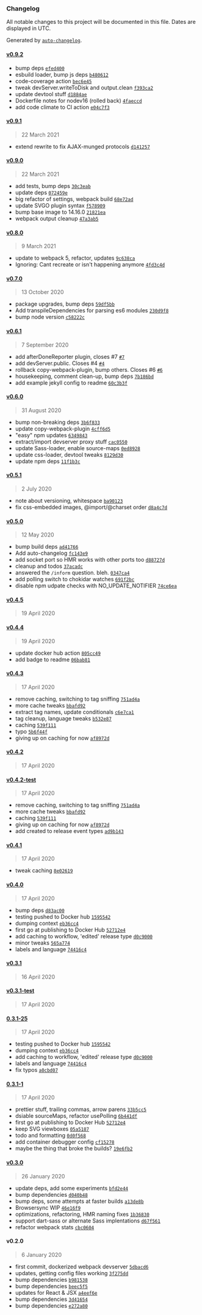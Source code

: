 ### Changelog

All notable changes to this project will be documented in this file. Dates are displayed in UTC.

Generated by [`auto-changelog`](https://github.com/CookPete/auto-changelog).

#### [v0.9.2](https://github.com/ideasonpurpose/docker-build/compare/v0.9.1...v0.9.2)

- bump deps [`efed400`](https://github.com/ideasonpurpose/docker-build/commit/efed400f3db534ee56325e9133c7b24807ea5601)
- esbuild loader, bump js deps [`b480612`](https://github.com/ideasonpurpose/docker-build/commit/b4806123441f38d4a4f4d477433d8a8d47c3ed96)
- code-coverage action [`bec6e45`](https://github.com/ideasonpurpose/docker-build/commit/bec6e45a7ee48c3d752383ef2af17cf7df8fbfb4)
- tweak devServer.writeToDisk and output.clean [`f393ca2`](https://github.com/ideasonpurpose/docker-build/commit/f393ca202c25f5d2124c674a831656950d2ba6df)
- update devtool stuff [`d1884ae`](https://github.com/ideasonpurpose/docker-build/commit/d1884ae6a2172047ece3a71d32124add5661c913)
- Dockerfile notes for nodev16 (rolled back) [`4faeccd`](https://github.com/ideasonpurpose/docker-build/commit/4faeccd572a59cf36c222531c31b28c16c5760c7)
- add code climate to CI action [`e04c7f3`](https://github.com/ideasonpurpose/docker-build/commit/e04c7f308d38d5f05454cb854e489464d23a5aab)

#### [v0.9.1](https://github.com/ideasonpurpose/docker-build/compare/v0.9.0...v0.9.1)

> 22 March 2021

- extend rewrite to fix AJAX-munged protocols [`d141257`](https://github.com/ideasonpurpose/docker-build/commit/d1412571efa8c138d9f6925f042cadadf78c5200)

#### [v0.9.0](https://github.com/ideasonpurpose/docker-build/compare/v0.8.0...v0.9.0)

> 22 March 2021

- add tests, bump deps [`30c3eab`](https://github.com/ideasonpurpose/docker-build/commit/30c3eabfcf4c3c72aa894846455d3d9825b3b997)
- update deps [`072459e`](https://github.com/ideasonpurpose/docker-build/commit/072459e76231193b666432c5cbf1f57e80f75ff1)
- big refactor of settings, webpack build [`68e72ad`](https://github.com/ideasonpurpose/docker-build/commit/68e72ad9fdd6bdd462488ea867367ef723711755)
- update SVGO plugin syntax [`f578909`](https://github.com/ideasonpurpose/docker-build/commit/f5789098c5a4f7312409d7b80b4af02500b2f5ba)
- bump base image to 14.16.0 [`21821ea`](https://github.com/ideasonpurpose/docker-build/commit/21821ea7a2166e4343a20a091998e5ad323c2873)
- webpack output cleanup [`47a3ab5`](https://github.com/ideasonpurpose/docker-build/commit/47a3ab558c33f7acc3f4f6b81f374b15aef1eb37)

#### [v0.8.0](https://github.com/ideasonpurpose/docker-build/compare/v0.7.0...v0.8.0)

> 9 March 2021

- update to webpack 5, refactor, updates [`9c638ca`](https://github.com/ideasonpurpose/docker-build/commit/9c638caf096d295059bb011dd0c8fedbda95186b)
- Ignoring: Cant recreate or isn't happening anymore [`4fd3c4d`](https://github.com/ideasonpurpose/docker-build/commit/4fd3c4dde02c20069e1322b2f392f5a9501336a6)

#### [v0.7.0](https://github.com/ideasonpurpose/docker-build/compare/v0.6.1...v0.7.0)

> 13 October 2020

- package upgrades, bump deps [`59df5bb`](https://github.com/ideasonpurpose/docker-build/commit/59df5bbfe10fec8dec333e7962276d75aeb6552d)
- Add transpileDependencies for parsing es6 modules [`230d9f8`](https://github.com/ideasonpurpose/docker-build/commit/230d9f89324edc2623469a7ae9ab0ea97afdb84f)
- bump node version [`c58222c`](https://github.com/ideasonpurpose/docker-build/commit/c58222c972b2b481dbeef45d522a23d8deb6242c)

#### [v0.6.1](https://github.com/ideasonpurpose/docker-build/compare/v0.6.0...v0.6.1)

> 7 September 2020

- add afterDoneReporter plugin, closes #7 [`#7`](https://github.com/ideasonpurpose/docker-build/issues/7)
- add devServer.public. Closes #4 [`#4`](https://github.com/ideasonpurpose/docker-build/issues/4)
- rollback copy-webpack-plugin, bump others. Closes #6 [`#6`](https://github.com/ideasonpurpose/docker-build/issues/6)
- housekeeping, comment clean-up, bump deps [`7b186bd`](https://github.com/ideasonpurpose/docker-build/commit/7b186bd755c8f43771514c59a7d3662bafdbd7dc)
- add example jekyll config to readme [`60c3b3f`](https://github.com/ideasonpurpose/docker-build/commit/60c3b3f4f91283e4a96ac62d16eddb68aea0c37a)

#### [v0.6.0](https://github.com/ideasonpurpose/docker-build/compare/v0.5.1...v0.6.0)

> 31 August 2020

- bump non-breaking deps [`3b6f833`](https://github.com/ideasonpurpose/docker-build/commit/3b6f833f09697a339bb2b41b6edadecf38a1e5d0)
- update copy-webpack-plugin [`4cff6d5`](https://github.com/ideasonpurpose/docker-build/commit/4cff6d52bf43adb48987b737c2652e99b95c8d28)
- "easy" npm updates [`6349843`](https://github.com/ideasonpurpose/docker-build/commit/6349843f8e240ee1f7a4792b1b1190c82c947beb)
- extract/import devserver proxy stuff [`cac0550`](https://github.com/ideasonpurpose/docker-build/commit/cac0550b420053aa472524530c46024dc62d0317)
- update Sass-loader, enable source-maps [`0ed8928`](https://github.com/ideasonpurpose/docker-build/commit/0ed89281bb7970dea915397eaf3b052515931e4a)
- update css-loader, devtool tweaks [`8129d30`](https://github.com/ideasonpurpose/docker-build/commit/8129d308ff85b1dfe17e057b0aadce30d4f6a2d4)
- update npm deps [`11f1b3c`](https://github.com/ideasonpurpose/docker-build/commit/11f1b3ce227453cbac64a0389eeb971b139ae9c4)

#### [v0.5.1](https://github.com/ideasonpurpose/docker-build/compare/v0.5.0...v0.5.1)

> 2 July 2020

- note about versioning, whitespace [`ba90123`](https://github.com/ideasonpurpose/docker-build/commit/ba90123bfeac3d0178df5fe260cfa12dc0912276)
- fix css-embedded images, @import/@charset order [`d8a4c7d`](https://github.com/ideasonpurpose/docker-build/commit/d8a4c7d86d02ca151029f5e5e67b6f453c5cfd34)

#### [v0.5.0](https://github.com/ideasonpurpose/docker-build/compare/v0.4.5...v0.5.0)

> 12 May 2020

- bump build deps [`ad41766`](https://github.com/ideasonpurpose/docker-build/commit/ad41766abee8a8b40501f3a758de350472cc867e)
- Add auto-changelog [`fc143e9`](https://github.com/ideasonpurpose/docker-build/commit/fc143e95030d2ed5956bae60e42d0eedeea60798)
- add socket port so HMR works with other ports too [`d88727d`](https://github.com/ideasonpurpose/docker-build/commit/d88727d0e9376672ee73e4d9477292567cb98ad7)
- cleanup and todos [`37acadc`](https://github.com/ideasonpurpose/docker-build/commit/37acadce90ff9bae0c08e77628b8f1fc08de047f)
- answered the `/inform` question. bleh. [`0347ca4`](https://github.com/ideasonpurpose/docker-build/commit/0347ca4f5b5b9a544af71fcce8af5a5aa436a47c)
- add polling switch to chokidar watches [`691f2bc`](https://github.com/ideasonpurpose/docker-build/commit/691f2bc244d16580bfb45169a0ab067d9f9b0a74)
- disable npm udpate checks with NO_UPDATE_NOTIFIER [`74ce6ea`](https://github.com/ideasonpurpose/docker-build/commit/74ce6eae7ae78fcf8760cffb0840c2ea6b8d68a9)

#### [v0.4.5](https://github.com/ideasonpurpose/docker-build/compare/v0.4.4...v0.4.5)

> 19 April 2020

#### [v0.4.4](https://github.com/ideasonpurpose/docker-build/compare/v0.4.3...v0.4.4)

> 19 April 2020

- update docker hub action [`805cc49`](https://github.com/ideasonpurpose/docker-build/commit/805cc49149953670f9e78f8cfa0a5e85d4544ce4)
- add badge to readme [`06bab81`](https://github.com/ideasonpurpose/docker-build/commit/06bab8197539b6c57cfc533cd3bd80408d9956a5)

#### [v0.4.3](https://github.com/ideasonpurpose/docker-build/compare/v0.4.2...v0.4.3)

> 17 April 2020

- remove caching, switching to tag sniffing [`751ad4a`](https://github.com/ideasonpurpose/docker-build/commit/751ad4ab2c562acfdf55fe1ea63cb6067fe06cef)
- more cache tweaks [`bbafd92`](https://github.com/ideasonpurpose/docker-build/commit/bbafd92d867ddb4ddf9f19b5a26ecf0436e7c804)
- extract tag names, update conditionals [`c6e7ca1`](https://github.com/ideasonpurpose/docker-build/commit/c6e7ca172df3464fe33c75ecf97f19fab12f56e9)
- tag cleanup, language tweaks [`b532e87`](https://github.com/ideasonpurpose/docker-build/commit/b532e87b4b4d6f103ae75dd165df74c1808e18b3)
- caching [`539f111`](https://github.com/ideasonpurpose/docker-build/commit/539f11123b083efa813e01f6fe07452f360fc469)
- typo [`5b6f44f`](https://github.com/ideasonpurpose/docker-build/commit/5b6f44f96515d9cbe5fbd5c006828ca5e4337a4a)
- giving up on caching for now [`af8972d`](https://github.com/ideasonpurpose/docker-build/commit/af8972dc56de5820224f6f6dba1953123b9079ae)

#### [v0.4.2](https://github.com/ideasonpurpose/docker-build/compare/v0.4.2-test...v0.4.2)

> 17 April 2020

#### [v0.4.2-test](https://github.com/ideasonpurpose/docker-build/compare/v0.4.1...v0.4.2-test)

> 17 April 2020

- remove caching, switching to tag sniffing [`751ad4a`](https://github.com/ideasonpurpose/docker-build/commit/751ad4ab2c562acfdf55fe1ea63cb6067fe06cef)
- more cache tweaks [`bbafd92`](https://github.com/ideasonpurpose/docker-build/commit/bbafd92d867ddb4ddf9f19b5a26ecf0436e7c804)
- caching [`539f111`](https://github.com/ideasonpurpose/docker-build/commit/539f11123b083efa813e01f6fe07452f360fc469)
- giving up on caching for now [`af8972d`](https://github.com/ideasonpurpose/docker-build/commit/af8972dc56de5820224f6f6dba1953123b9079ae)
- add created to release event types [`ad9b143`](https://github.com/ideasonpurpose/docker-build/commit/ad9b1430a8374df84ed1cee21de351d492aaefaa)

#### [v0.4.1](https://github.com/ideasonpurpose/docker-build/compare/v0.4.0...v0.4.1)

> 17 April 2020

- tweak caching [`8e02619`](https://github.com/ideasonpurpose/docker-build/commit/8e02619ff516c98eef7bc436a0b6ca0cb100df24)

#### [v0.4.0](https://github.com/ideasonpurpose/docker-build/compare/v0.3.1...v0.4.0)

> 17 April 2020

- bump deps [`d83ac00`](https://github.com/ideasonpurpose/docker-build/commit/d83ac001ec3496be535573c552699e129d71b18e)
- testing pushed to Docker hub [`1595542`](https://github.com/ideasonpurpose/docker-build/commit/15955421c969f5d9b5b1b9d466a1c953c763d899)
- dumping context [`eb36cc4`](https://github.com/ideasonpurpose/docker-build/commit/eb36cc4bf1d1240109e74be09b4723751f909d3c)
- first go at publishing to Docker Hub [`52712e4`](https://github.com/ideasonpurpose/docker-build/commit/52712e438374e19af597d462f6f74d23bffe2c58)
- add caching to workflow, 'edited' release type [`d0c9000`](https://github.com/ideasonpurpose/docker-build/commit/d0c9000f6098d01becc97cd533023fadf4820c06)
- minor tweaks [`565a774`](https://github.com/ideasonpurpose/docker-build/commit/565a7747245f1ac08ebc417c2a5892e548281e58)
- labels and language [`74416c4`](https://github.com/ideasonpurpose/docker-build/commit/74416c4dd2f778229495da4938fff353b49c5329)

#### [v0.3.1](https://github.com/ideasonpurpose/docker-build/compare/v0.3.1-test...v0.3.1)

> 16 April 2020

#### [v0.3.1-test](https://github.com/ideasonpurpose/docker-build/compare/0.3.1-25...v0.3.1-test)

> 17 April 2020

#### [0.3.1-25](https://github.com/ideasonpurpose/docker-build/compare/0.3.1-1...0.3.1-25)

> 17 April 2020

- testing pushed to Docker hub [`1595542`](https://github.com/ideasonpurpose/docker-build/commit/15955421c969f5d9b5b1b9d466a1c953c763d899)
- dumping context [`eb36cc4`](https://github.com/ideasonpurpose/docker-build/commit/eb36cc4bf1d1240109e74be09b4723751f909d3c)
- add caching to workflow, 'edited' release type [`d0c9000`](https://github.com/ideasonpurpose/docker-build/commit/d0c9000f6098d01becc97cd533023fadf4820c06)
- labels and language [`74416c4`](https://github.com/ideasonpurpose/docker-build/commit/74416c4dd2f778229495da4938fff353b49c5329)
- fix typos [`a0cbd07`](https://github.com/ideasonpurpose/docker-build/commit/a0cbd0720d403655dd80c7ebe789177cae2a1be6)

#### [0.3.1-1](https://github.com/ideasonpurpose/docker-build/compare/v0.3.0...0.3.1-1)

> 17 April 2020

- prettier stuff, trailing commas, arrow parens [`33b5cc5`](https://github.com/ideasonpurpose/docker-build/commit/33b5cc55afa7604673604883ae3f2c8ac385af2e)
- dsiable sourceMaps, refactor usePolling [`6b441df`](https://github.com/ideasonpurpose/docker-build/commit/6b441dff1dffe9b4ed951b9f16da408ba3974e8b)
- first go at publishing to Docker Hub [`52712e4`](https://github.com/ideasonpurpose/docker-build/commit/52712e438374e19af597d462f6f74d23bffe2c58)
- keep SVG viewboxes [`05a5187`](https://github.com/ideasonpurpose/docker-build/commit/05a5187be8307958a09f1497ead9749b08ea9aa1)
- todo and formatting [`0d0f568`](https://github.com/ideasonpurpose/docker-build/commit/0d0f568152d4d10f27e9e1486dc699458ab1cef8)
- add container debugger config [`cf15278`](https://github.com/ideasonpurpose/docker-build/commit/cf15278c75f2a9e059d6f8ad029fd7bf214327d4)
- maybe the thing that broke the builds? [`19e6fb2`](https://github.com/ideasonpurpose/docker-build/commit/19e6fb2dfab2f5d3ca3c1e4c93ea3779da03c878)

#### [v0.3.0](https://github.com/ideasonpurpose/docker-build/compare/v0.2.0...v0.3.0)

> 26 January 2020

- update deps, add some experiments [`bfd2e44`](https://github.com/ideasonpurpose/docker-build/commit/bfd2e44e54cc170e29b73b4bd15fbd8a2ae8502f)
- bump dependencies [`d040b48`](https://github.com/ideasonpurpose/docker-build/commit/d040b482f1e5f82e083767517ac51d8c890a0dc0)
- bump deps, some attempts at faster builds [`a13de8b`](https://github.com/ideasonpurpose/docker-build/commit/a13de8b1f70c841beaaa47eb174c249375c6b9b9)
- Browsersync WIP [`46e16f9`](https://github.com/ideasonpurpose/docker-build/commit/46e16f9c5a79b2d85bcebbb619703045139211d0)
- optimizations, refactoring, HMR naming fixes [`1b36830`](https://github.com/ideasonpurpose/docker-build/commit/1b3683044915b310b334765996418b15f06fe81a)
- support dart-sass or alternate Sass implentations [`d67f561`](https://github.com/ideasonpurpose/docker-build/commit/d67f5617318d038ef581322e21978d9cd60d6d56)
- refactor webpack stats [`cbc0604`](https://github.com/ideasonpurpose/docker-build/commit/cbc060467f789629a0df53cd0d14f7f1c67352fa)

#### v0.2.0

> 6 January 2020

- first commit, dockerized webpack devserver [`5dbacd6`](https://github.com/ideasonpurpose/docker-build/commit/5dbacd6145171fa790ade22fcec8b275df64d69a)
- updates, getting config files working [`3f275dd`](https://github.com/ideasonpurpose/docker-build/commit/3f275dd5948b13c6e69d245c1327d3bc9007ab71)
- bump dependencies [`b981538`](https://github.com/ideasonpurpose/docker-build/commit/b98153896b9bf0a6429e8e69fdad1714fcdd651c)
- bump dependencies [`beec5f5`](https://github.com/ideasonpurpose/docker-build/commit/beec5f5d74cfea0f142074aab2c225549d36c6f1)
- updates for React & JSX [`a4eef6e`](https://github.com/ideasonpurpose/docker-build/commit/a4eef6e4719afb4d68b6723b30cfd43716be54e5)
- bump dependencies [`3d41654`](https://github.com/ideasonpurpose/docker-build/commit/3d4165445e8618c8c5ff1ed6a99f40675d57579b)
- bump dependencies [`e272a80`](https://github.com/ideasonpurpose/docker-build/commit/e272a80489c442464f5bf5fe1c30118808c51813)
